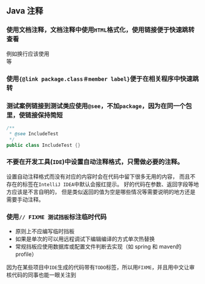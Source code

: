 ## Java 注释

### 使用文档注释，文档注释中使用`HTML`格式化，使用链接便于快速跳转查看

例如换行应该使用<br/>等

### 使用`{@link package.class＃member label}`便于在相关程序中快速跳转

### 测试案例链接到测试类应使用`@see`，不加`package`，因为在同一个包里，使链接保持简短

```java
/**
 * @see IncludeTest
 */
public class IncludeTest {}
```


### 不要在开发工具(`IDE`)中设置自动注释格式，只需做必要的注释。

设置自动注释格式而没有对应的内容时会在代码中留下很多无用的内容，
而且不存在的标签在`IntelliJ IDEA`中默认会报红提示。
好的代码在参数、返回字段等地方应该是不言自明的，
但是类似返回的值为空是哪些情况等需要说明的地方还是需要手动注释。


### 使用`// FIXME 测试挡板`标注临时代码

- 原则上不应编写临时挡板
- 如果是单次的可以用远程调试下编辑编译的方式单次热替换
- 常规挡板应使用数据库或配置文件判断去实现（如 spring 和 maven的 profile）

因为在某些项目中`IDE`生成的代码带有`TODO`标签，所以用`FIXME`，并且用中文让审核代码的同事也能一眼关注到